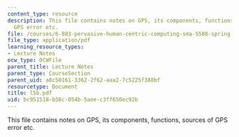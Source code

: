 ```yaml
---
content_type: resource
description: This file contains notes on GPS, its components, functions, sources of
  GPS error etc.
file: /courses/6-883-pervasive-human-centric-computing-sma-5508-spring-2006/bc951518b56c054b5aeec3ff650ec92b_l5b.pdf
file_type: application/pdf
learning_resource_types:
- Lecture Notes
ocw_type: OCWFile
parent_title: Lecture Notes
parent_type: CourseSection
parent_uid: a8c50161-3362-2f62-aaa2-7c5225f388bf
resourcetype: Document
title: l5b.pdf
uid: bc951518-b56c-054b-5aee-c3ff650ec92b
---
```

This file contains notes on GPS, its components, functions, sources of GPS error etc.

